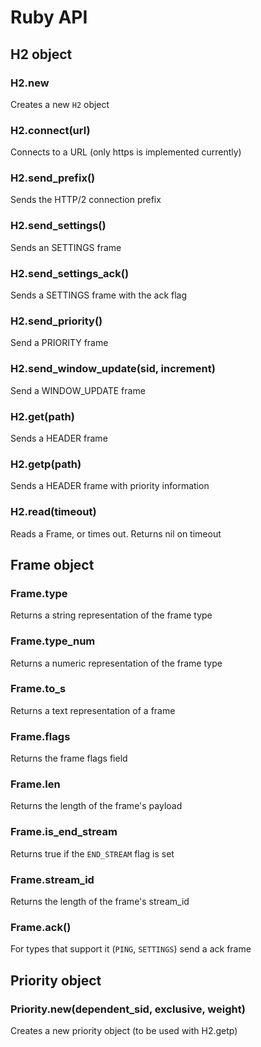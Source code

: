 # Ruby API

## H2 object

### H2.new

Creates a new `H2` object

### H2.connect(url)

Connects to a URL (only https is implemented currently)

### H2.send_prefix()

Sends the HTTP/2 connection prefix

### H2.send_settings()

Sends an SETTINGS frame

### H2.send_settings_ack()

Sends a SETTINGS frame with the ack flag

### H2.send_priority()

Send a PRIORITY frame


### H2.send_window_update(sid, increment)

Send a WINDOW_UPDATE frame

### H2.get(path)

Sends a HEADER frame

### H2.getp(path)

Sends a HEADER frame with priority information

### H2.read(timeout)

Reads a Frame, or times out. Returns nil on timeout

## Frame object

### Frame.type

Returns a string representation of the frame type

### Frame.type_num

Returns a numeric representation of the frame type

### Frame.to_s

Returns a text representation of a frame


### Frame.flags

Returns the frame flags field

### Frame.len

Returns the length of the frame's payload

### Frame.is_end_stream

Returns true if the `END_STREAM` flag is set

### Frame.stream_id

Returns the length of the frame's stream_id

### Frame.ack()

For types that support it (`PING`, `SETTINGS`) send a ack frame

## Priority object

### Priority.new(dependent_sid, exclusive, weight)

Creates a new priority object (to be used with H2.getp)

